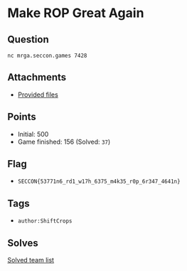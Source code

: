 # Make ROP Great Again
## Question
```
nc mrga.seccon.games 7428
```


## Attachments
- [Provided files](files/)

## Points
- Initial: 500
- Game finished: 156 (Solved: `37`)

## Flag
- `SECCON{53771n6_rd1_w17h_6375_m4k35_r0p_6r347_4641n}`

## Tags
- `author:ShiftCrops`

## Solves
[Solved team list](./solves.md)